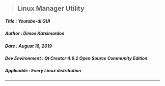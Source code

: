 > <h2><strong>Linux Manager Utility</strong></h2> 

<h5>Title  : Youtube-dl GUI</h5>

<h5>Author : Dimos Katsimardos</h5>

<h5>Date   : August 16, 2019</h5>

<h5>Dev Environment  : Qt Creator 4.9.2 Open Source Community Edition</h5>

<h5>Applicable       : Every Linux distribution</h5>

-------------------------------------------------------------------------------

